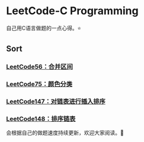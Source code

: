 # LeetCode-C Programming 
自己用C语言做题的一点心得。:star:
## Sort
### [LeetCode56：合并区间](Solutions/LeetCode56：合并区间.md)
### [LeetCode75：颜色分类](Solutions/LeetCode75：颜色分类.md)
### [LeetCode147：对链表进行插入排序](Solutions/LeetCode147：对链表进行插入排序.md)
### [LeetCode148：排序链表](Solutions/LeetCode148：排序链表.md)
会根据自己的做题速度持续更新，欢迎大家阅读。:raising_hand:

